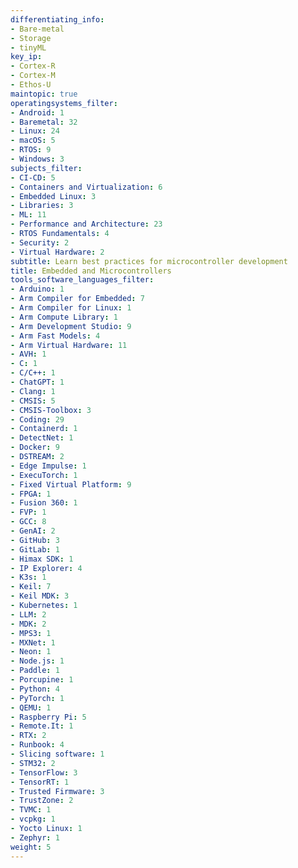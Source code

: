 ```yaml
---
differentiating_info:
- Bare-metal
- Storage
- tinyML
key_ip:
- Cortex-R
- Cortex-M
- Ethos-U
maintopic: true
operatingsystems_filter:
- Android: 1
- Baremetal: 32
- Linux: 24
- macOS: 5
- RTOS: 9
- Windows: 3
subjects_filter:
- CI-CD: 5
- Containers and Virtualization: 6
- Embedded Linux: 3
- Libraries: 3
- ML: 11
- Performance and Architecture: 23
- RTOS Fundamentals: 4
- Security: 2
- Virtual Hardware: 2
subtitle: Learn best practices for microcontroller development
title: Embedded and Microcontrollers
tools_software_languages_filter:
- Arduino: 1
- Arm Compiler for Embedded: 7
- Arm Compiler for Linux: 1
- Arm Compute Library: 1
- Arm Development Studio: 9
- Arm Fast Models: 4
- Arm Virtual Hardware: 11
- AVH: 1
- C: 1
- C/C++: 1
- ChatGPT: 1
- Clang: 1
- CMSIS: 5
- CMSIS-Toolbox: 3
- Coding: 29
- Containerd: 1
- DetectNet: 1
- Docker: 9
- DSTREAM: 2
- Edge Impulse: 1
- ExecuTorch: 1
- Fixed Virtual Platform: 9
- FPGA: 1
- Fusion 360: 1
- FVP: 1
- GCC: 8
- GenAI: 2
- GitHub: 3
- GitLab: 1
- Himax SDK: 1
- IP Explorer: 4
- K3s: 1
- Keil: 7
- Keil MDK: 3
- Kubernetes: 1
- LLM: 2
- MDK: 2
- MPS3: 1
- MXNet: 1
- Neon: 1
- Node.js: 1
- Paddle: 1
- Porcupine: 1
- Python: 4
- PyTorch: 1
- QEMU: 1
- Raspberry Pi: 5
- Remote.It: 1
- RTX: 2
- Runbook: 4
- Slicing software: 1
- STM32: 2
- TensorFlow: 3
- TensorRT: 1
- Trusted Firmware: 3
- TrustZone: 2
- TVMC: 1
- vcpkg: 1
- Yocto Linux: 1
- Zephyr: 1
weight: 5
---
```

